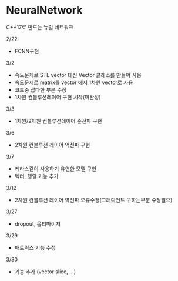 # NeuralNetwork
C++17로 만드는 뉴럴 네트워크

2/22
  - FCNN구현
  
3/2
  - 속도문제로 STL vector 대신 Vector 클래스를 만들어 사용
  - 속도문제로 matrix를 vector<vector> 에서 1차원 vector로 사용
  - 코드중 잡다한 부분 수정
  - 1차원 컨볼루션레이어 구현 시작(미완성)
  
3/3
  - 1차원/2차원 컨볼루션레이어 순전파 구현

3/6
  - 2차원 컨볼루션 레이어 역전파 구현

3/7
  - 케라스같이 사용하기 유연한 모델 구현
  - 벡터, 행렬 기능 추가
  
3/12
  - 2차원 컨볼루션 레이어 역전파 오류수정(그래디언트 구하는부분 수정필요)

3/27
  - dropout, 옵티마이저 

3/29
  - 매트릭스 기능 수정
  
3/30
  - 기능 추가 (vector slice, ...)
